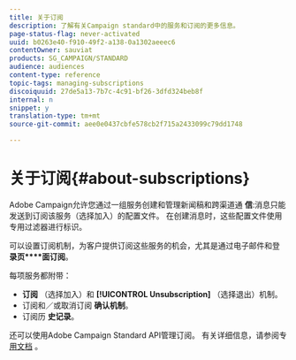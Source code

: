 ```yaml
---
title: 关于订阅
description: 了解有关Campaign standard中的服务和订阅的更多信息。
page-status-flag: never-activated
uuid: b0263e40-f910-49f2-a138-0a1302aeeec6
contentOwner: sauviat
products: SG_CAMPAIGN/STANDARD
audience: audiences
content-type: reference
topic-tags: managing-subscriptions
discoiquuid: 27de5a13-7b7c-4c91-bf26-3dfd324beb8f
internal: n
snippet: y
translation-type: tm+mt
source-git-commit: aee0e0437cbfe578cb2f715a2433099c79dd1748

---
```



# 关于订阅{#about-subscriptions}

Adobe Campaign允许您通过一组服务创建和管理新闻稿和跨渠道通 **信**:消息只能发送到订阅该服务（选择加入）的配置文件。 在创建消息时，这些配置文件使用专用过滤器进行标识。

可以设置订阅机制，为客户提供订阅这些服务的机会，尤其是通过电子邮件和登 **录页****面订阅**。

每项服务都附带：

* **订阅** （选择加入）和 **[!UICONTROL Unsubscription]** （选择退出）机制。
* 订阅和／或取消订阅 **确认机制**。
* 订阅历 **史记录**。

还可以使用Adobe Campaign Standard API管理订阅。 有关详细信息，请参阅专 [用文档](../../api/using/creating-a-service.md) 。
